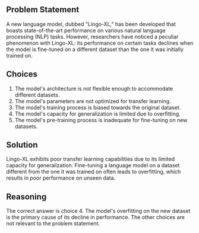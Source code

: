 ## Problem Statement

A new language model, dubbed "Lingo-XL," has been developed that boasts state-of-the-art performance on various natural language processing (NLP) tasks. However, researchers have noticed a peculiar phenomenon with Lingo-XL: its performance on certain tasks declines when the model is fine-tuned on a different dataset than the one it was initially trained on.

## Choices

1. The model's architecture is not flexible enough to accommodate different datasets.
2. The model's parameters are not optimized for transfer learning.
3. The model's training process is biased towards the original dataset.
4. The model's capacity for generalization is limited due to overfitting.
5. The model's pre-training process is inadequate for fine-tuning on new datasets.

## Solution

Lingo-XL exhibits poor transfer learning capabilities due to its limited capacity for generalization. Fine-tuning a language model on a dataset different from the one it was trained on often leads to overfitting, which results in poor performance on unseen data.

## Reasoning

The correct answer is choice 4. The model's overfitting on the new dataset is the primary cause of its decline in performance. The other choices are not relevant to the problem statement.